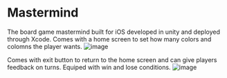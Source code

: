 # Mastermind
 The board game mastermind built for iOS developed in unity and deployed through Xcode. Comes with a home screen to set how many colors and colomns the player wants.
 ![image](https://github.com/user-attachments/assets/90eb0509-6939-4a0d-b7a2-20bad3507c3e)
 
Comes with exit button to return to the home screen and can give players feedback on turns. Equiped with win and lose conditions.
![image](https://github.com/user-attachments/assets/8999d43f-ef48-43e4-9d76-e660304843fc)

